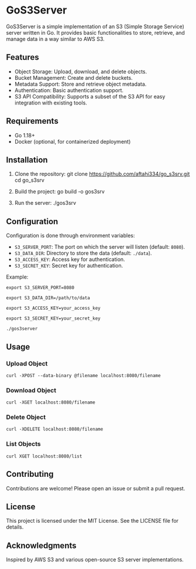 # GoS3Server

GoS3Server is a simple implementation of an S3 (Simple Storage Service) server written in Go. It provides basic functionalities to store, retrieve, and manage data in a way similar to AWS S3.

## Features

- Object Storage: Upload, download, and delete objects.
- Bucket Management: Create and delete buckets.
- Metadata Support: Store and retrieve object metadata.
- Authentication: Basic authentication support.
- S3 API Compatibility: Supports a subset of the S3 API for easy integration with existing tools.

## Requirements

- Go 1.18+
- Docker (optional, for containerized deployment)

## Installation

1. Clone the repository:
	git clone https://github.com/aftahi334/go_s3srv.git
	cd go_s3srv

2. Build the project:
	go build -o gos3srv


3. Run the server:
	 ./gos3srv

## Configuration

Configuration is done through environment variables:

- `S3_SERVER_PORT`: The port on which the server will listen (default: `8080`).
- `S3_DATA_DIR`: Directory to store the data (default: `./data`).
- `S3_ACCESS_KEY`: Access key for authentication.
- `S3_SECRET_KEY`: Secret key for authentication.

Example:
	
	export S3_SERVER_PORT=8080

	export S3_DATA_DIR=/path/to/data

	export S3_ACCESS_KEY=your_access_key

	export S3_SECRET_KEY=your_secret_key

	./gos3server

## Usage

### Upload Object
	curl -XPOST --data-binary @filename localhost:8080/filename

### Download Object
	curl -XGET localhost:8080/filename

### Delete Object
	curl -XDELETE localhost:8080/filename

### List Objects
	curl XGET localhost:8080/list

## Contributing

Contributions are welcome! Please open an issue or submit a pull request.

## License

This project is licensed under the MIT License. See the LICENSE file for details.

## Acknowledgments

Inspired by AWS S3 and various open-source S3 server implementations.